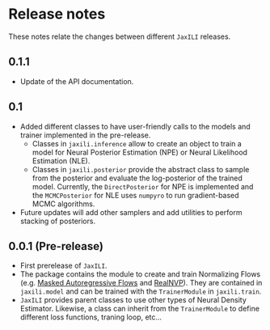 # Release notes

These notes relate the changes between different `JaxILI` releases.

## 0.1.1

* Update of the API documentation.

## 0.1

* Added different classes to have user-friendly calls to the models and trainer implemented in the pre-release.
  *  Classes in `jaxili.inference` allow to create an object to train a model for Neural Posterior Estimation (NPE) or Neural Likelihood Estimation (NLE).
  * Classes in `jaxili.posterior` provide the abstract class to sample from the posterior and evaluate the log-posterior of the trained model. Currently, the `DirectPosterior` for NPE is implemented and the `MCMCPosterior` for NLE uses `numpyro` to run gradient-based MCMC algorithms.
* Future updates will add other samplers and add utilities to perform stacking of posteriors.

## 0.0.1 (Pre-release)

* First prerelease of `JaxILI`.
* The package contains the module to create and train Normalizing Flows (e.g. [Masked Autoregressive Flows](https://arxiv.org/abs/1705.07057) and [RealNVP](https://arxiv.org/abs/1605.08803)). They are contained in `jaxili.model` and can be trained with the `TrainerModule` in `jaxili.train`.
* `JaxILI` provides parent classes to use other types of Neural Density Estimator. Likewise, a class can inherit from the `TrainerModule` to define different loss functions, traning loop, etc...